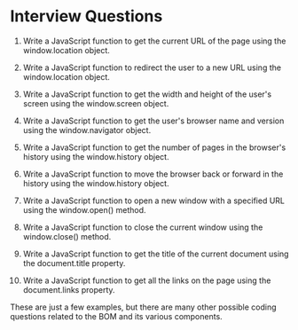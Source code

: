 # Interview Questions
1. Write a JavaScript function to get the current URL of the page using the window.location object.

2. Write a JavaScript function to redirect the user to a new URL using the window.location object.

3. Write a JavaScript function to get the width and height of the user's screen using the window.screen object.

4. Write a JavaScript function to get the user's browser name and version using the window.navigator object.

5. Write a JavaScript function to get the number of pages in the browser's history using the window.history object.

6. Write a JavaScript function to move the browser back or forward in the history using the window.history object.

7. Write a JavaScript function to open a new window with a specified URL using the window.open() method.

8. Write a JavaScript function to close the current window using the window.close() method.

9. Write a JavaScript function to get the title of the current document using the document.title property.

10. Write a JavaScript function to get all the links on the page using the document.links property.

These are just a few examples, but there are many other possible coding questions related to the BOM and its various components.